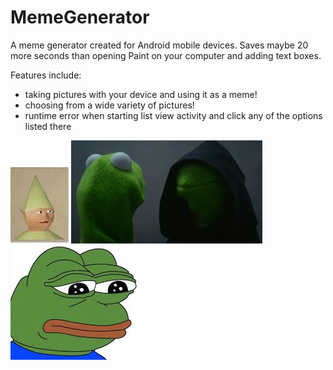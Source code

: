 # MemeGenerator
A meme generator created for Android mobile devices. Saves maybe 20 more seconds than opening Paint on your computer and adding text boxes. 

Features include:

- taking pictures with your device and using it as a meme!
- choosing from a wide variety of pictures!
- runtime error when starting list view activity and click any of the options listed there


![Alt text](/app/src/main/res/drawable-xxhdpi/gnome_child.png?raw=true "hey")
![Alt text](/app/src/main/res/drawable-xhdpi/evil_kermit.png?raw=true "hey")
![Alt text](/app/src/main/res/drawable-xhdpi/pepe.png?raw=true "hey")
